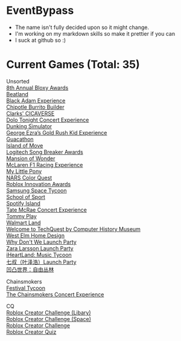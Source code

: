 # EventBypass
+ The name isn't fully decided upon so it might change.
+ I'm working on my markdown skills so make it prettier if you can
+ I suck at github so :)

# Current Games (Total: 35)
Unsorted\
[8th Annual Bloxy Awards](https://www.roblox.com/games/6225076142)\
[Beatland](https://www.roblox.com/games/8528736393)\
[Black Adam Experience](https://www.roblox.com/games/10905680506)\
[Chipotle Burrito Builder](https://www.roblox.com/games/7603178367)\
[Clarks' CICAVERSE](https://www.roblox.com/games/9557222597)\
[Dolo Tonight Concert Experience](https://www.roblox.com/games/6704278765)\
[Dunking Simulator](https://www.roblox.com/games/7655745946)\
[George Ezra’s Gold Rush Kid Experience](https://www.roblox.com/games/10057963710)\
[Guacathon](https://www.roblox.com/games/10146432319)\
[Island of Move](https://www.roblox.com/games/5306359293)\
[Logitech Song Breaker Awards](https://www.roblox.com/games/9230434873)\
[Mansion of Wonder](https://www.roblox.com/games/6901029464)\
[McLaren F1 Racing Experience](https://www.roblox.com/games/8526353932)\
[My Little Pony](https://www.roblox.com/games/10085978574)\
[NARS Color Quest](https://www.roblox.com/games/10204556059)\
[Roblox Innovation Awards](https://www.roblox.com/games/9377039667)\
[Samsung Space Tycoon](https://www.roblox.com/games/10105990977)\
[School of Sport](https://www.roblox.com/games/10319501620)\
[Spotify Island](https://www.roblox.com/games/8209480473)\
[Tate McRae Concert Experience](https://www.roblox.com/games/9604473769)\
[Tommy Play](https://www.roblox.com/games/9129288160)\
[Walmart Land](https://www.roblox.com/games/10895555747)\
[Welcome to TechQuest by Computer History Museum](https://www.roblox.com/games/10912060909)\
[West Elm Home Design](https://www.roblox.com/games/9680886326)\
[Why Don't We Launch Party](https://www.roblox.com/games/6366043734)\
[Zara Larsson Launch Party](https://www.roblox.com/games/6656109940)\
[iHeartLand: Music Tycoon](https://www.roblox.com/games/9524757503)\
[七叔（叶泽浩）Launch Party](https://www.roblox.com/games/7277488595)\
[凹凸世界：自由丛林](https://www.roblox.com/games/7541759836)

Chainsmokers\
[Festival Tycoon](https://www.roblox.com/games/9648883891)\
[The Chainsmokers Concert Experience](https://www.roblox.com/games/9291030453)

CQ\
[Roblox Creator Challenge (Libary)](https://www.roblox.com/games/2546610365)\
[Roblox Creator Challenge (Space)](https://www.roblox.com/games/4201429814)\
[Roblox Creator Challenge](https://www.roblox.com/games/1871632192)\
[Roblox Creator Quiz](https://www.roblox.com/games/3204381131)
